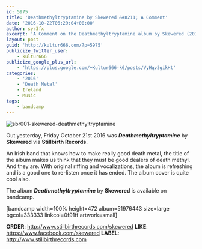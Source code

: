 ```yaml
---
id: 5975
title: 'Deathmethyltryptamine by Skewered &#8211; A Comment'
date: '2016-10-22T06:29:04+00:00'
author: syr3fx
excerpt: 'A Comment on the Deathmethyltryptamine album by Skewered (2016).'
layout: post
guid: 'http://kultur666.com/?p=5975'
publicize_twitter_user:
    - kultur666
publicize_google_plus_url:
    - 'https://plus.google.com/+Kultur666-k6/posts/VyHqv3gikHt'
categories:
    - '2016'
    - 'Death Metal'
    - Ireland
    - Music
tags:
    - bandcamp
---
```


![sbr001-skewered-deathmethyltryptamine](http://localhost:8080/wp-content/uploads/2016/10/sbr001-skewered-deathmethyltryptamine.jpg?w=680)

Out yesterday, Friday October 21st 2016 was ***Deathmethyltryptamine*** by **Skewered** via **Stillbirth Records**.

An Irish band that knows how to make really good death metal, the title of the album makes us think that they must be good dealers of death methyl. And they are. With original riffing and vocalizations, the album is refreshing and is a good one to re-listen once it has ended. The album cover is quite cool also.

The album ***Deathmethyltryptamine*** by **Skewered** is available on bandcamp.

\[bandcamp width=100% height=472 album=51976443 size=large bgcol=333333 linkcol=0f91ff artwork=small\]

**ORDER**: <http://www.stillbirthrecords.com/skewered>
**LIKE**: <https://www.facebook.com/skewered>
**LABEL**: <http://www.stillbirthrecords.com>